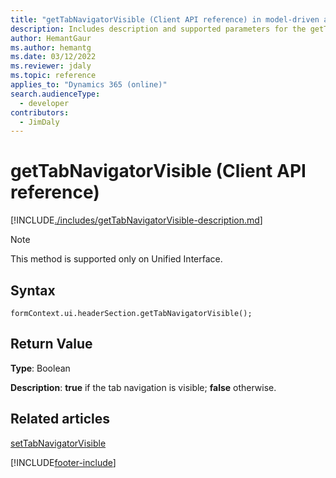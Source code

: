 ```yaml
---
title: "getTabNavigatorVisible (Client API reference) in model-driven apps| MicrosoftDocs"
description: Includes description and supported parameters for the getTabNavigationVisible method.
author: HemantGaur
ms.author: hemantg
ms.date: 03/12/2022
ms.reviewer: jdaly
ms.topic: reference
applies_to: "Dynamics 365 (online)"
search.audienceType: 
  - developer
contributors:
  - JimDaly
---
```


# getTabNavigatorVisible (Client API reference)

[!INCLUDE[./includes/getTabNavigatorVisible-description.md](./includes/getTabNavigatorVisible-description.md)]

> [!NOTE]
> This method is supported only on Unified Interface.

## Syntax

`formContext.ui.headerSection.getTabNavigatorVisible();`

## Return Value

**Type**: Boolean

**Description**: **true** if the tab navigation is visible; **false** otherwise.

## Related articles

[setTabNavigatorVisible](setTabNavigatorVisible.md)

[!INCLUDE[footer-include](../../../../../includes/footer-banner.md)]
